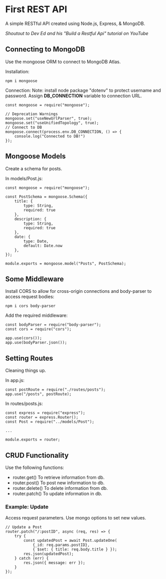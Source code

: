 # First REST API

A simple RESTful API created using Node.js, Express, & MongoDB.

*Shoutout to Dev Ed and his "Build a Restful Api" tutorial on YouTube*

## Connecting to MongoDB

Use the mongoose ORM to connect to MongoDB Atlas.

Installation:

```
npm i mongoose
```

Connection:
Note: install node package "dotenv" to protect username and password. Assign **DB_CONNECTION** variable to connection URL.

```
const mongoose = require("mongoose");

// Deprecation Warnings
mongoose.set("useNewUrlParser", true);
mongoose.set("useUnifiedTopology", true);
// Connect to DB
mongoose.connect(process.env.DB_CONNECTION, () => {
    console.log("Connected to DB!")
});
```

## Mongoose Models

Create a schema for posts.

In models/Post.js:

```
const mongoose = require("mongoose");

const PostSchema = mongoose.Schema({
    title: {
        type: String,
        required: true
    },
    description: {
        type: String,
        required: true
    },
    date: {
        type: Date,
        default: Date.now
    },
});

module.exports = mongoose.model("Posts", PostSchema);
```

## Some Middleware

Install CORS to allow for cross-origin connections and body-parser to access request bodies:

```
npm i cors body-parser
```

Add the required middleware:

```
const bodyParser = require("body-parser");
const cors = require("cors");

app.use(cors());
app.use(bodyParser.json());
```

## Setting Routes

Cleaning things up.

In app.js:

```
const postRoute = require("./routes/posts");
app.use("/posts", postRoute);
```

In routes/posts.js:

```
const express = require("express");
const router = express.Router();
const Post = require("../models/Post");

...

module.exports = router;
```

## CRUD Functionality

Use the following functions:

* router.get()
  To retrieve information from db.
* router.post()
  To post new information to db.
* router.delete()
  To delete information from db.
* router.patch()
  To update information in db.


### Example: Update

Access request parameters. Use mongo options to set new values.

```
// Update a Post
router.patch("/:postID", async (req, res) => {
    try {
        const updatedPost = await Post.updateOne(
            {_id: req.params.postID}, 
            { $set: { title: req.body.title } });
        res.json(updatedPost);
    } catch (err) {
        res.json({ message: err });
    }
});
```